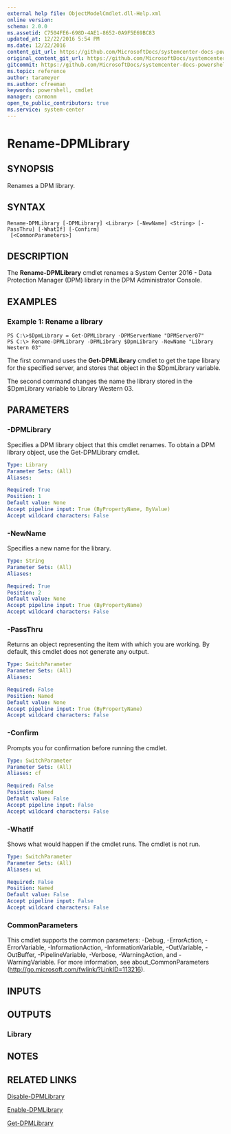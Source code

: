 ```yaml
---
external help file: ObjectModelCmdlet.dll-Help.xml
online version: 
schema: 2.0.0
ms.assetid: C7504FE6-698D-4AE1-8652-0A9F5E69BC83
updated_at: 12/22/2016 5:54 PM
ms.date: 12/22/2016
content_git_url: https://github.com/MicrosoftDocs/systemcenter-docs-powershell/blob/live/systemcenter-cmdlets/SystemCenter2016/DataProtectionManager/vlatest/Rename-DPMLibrary.md
original_content_git_url: https://github.com/MicrosoftDocs/systemcenter-docs-powershell/blob/live/systemcenter-cmdlets/SystemCenter2016/DataProtectionManager/vlatest/Rename-DPMLibrary.md
gitcommit: https://github.com/MicrosoftDocs/systemcenter-docs-powershell/blob/17c3a51bd892aad46c731d9f381f0704b4815004/systemcenter-cmdlets/SystemCenter2016/DataProtectionManager/vlatest/Rename-DPMLibrary.md
ms.topic: reference
author: tarameyer
ms.author: cfreeman
keywords: powershell, cmdlet
manager: carmonm
open_to_public_contributors: true
ms.service: system-center
---
```


# Rename-DPMLibrary

## SYNOPSIS
Renames a DPM library.

## SYNTAX

```
Rename-DPMLibrary [-DPMLibrary] <Library> [-NewName] <String> [-PassThru] [-WhatIf] [-Confirm]
 [<CommonParameters>]
```

## DESCRIPTION
The **Rename-DPMLibrary** cmdlet renames a System Center 2016 - Data Protection Manager (DPM) library in the DPM Administrator Console.

## EXAMPLES

### Example 1: Rename a library
```
PS C:\>$DpmLibrary = Get-DPMLibrary -DPMServerName "DPMServer07"
PS C:\> Rename-DPMLibrary -DPMLibrary $DpmLibrary -NewName "Library Western 03"
```

The first command uses the **Get-DPMLibrary** cmdlet to get the tape library for the specified server, and stores that object in the $DpmLibrary variable.

The second command changes the name the library stored in the $DpmLibrary variable to Library Western 03.

## PARAMETERS

### -DPMLibrary
Specifies a DPM library object that this cmdlet renames.
To obtain a DPM library object, use the Get-DPMLibrary cmdlet.

```yaml
Type: Library
Parameter Sets: (All)
Aliases: 

Required: True
Position: 1
Default value: None
Accept pipeline input: True (ByPropertyName, ByValue)
Accept wildcard characters: False
```

### -NewName
Specifies a new name for the library.

```yaml
Type: String
Parameter Sets: (All)
Aliases: 

Required: True
Position: 2
Default value: None
Accept pipeline input: True (ByPropertyName)
Accept wildcard characters: False
```

### -PassThru
Returns an object representing the item with which you are working.
By default, this cmdlet does not generate any output.

```yaml
Type: SwitchParameter
Parameter Sets: (All)
Aliases: 

Required: False
Position: Named
Default value: None
Accept pipeline input: True (ByPropertyName)
Accept wildcard characters: False
```

### -Confirm
Prompts you for confirmation before running the cmdlet.

```yaml
Type: SwitchParameter
Parameter Sets: (All)
Aliases: cf

Required: False
Position: Named
Default value: False
Accept pipeline input: False
Accept wildcard characters: False
```

### -WhatIf
Shows what would happen if the cmdlet runs.
The cmdlet is not run.

```yaml
Type: SwitchParameter
Parameter Sets: (All)
Aliases: wi

Required: False
Position: Named
Default value: False
Accept pipeline input: False
Accept wildcard characters: False
```

### CommonParameters
This cmdlet supports the common parameters: -Debug, -ErrorAction, -ErrorVariable, -InformationAction, -InformationVariable, -OutVariable, -OutBuffer, -PipelineVariable, -Verbose, -WarningAction, and -WarningVariable. For more information, see about_CommonParameters (http://go.microsoft.com/fwlink/?LinkID=113216).

## INPUTS

## OUTPUTS

### Library

## NOTES

## RELATED LINKS

[Disable-DPMLibrary](xref:SystemCenter2016/DataProtectionManager/vlatest/Disable-DPMLibrary.md)

[Enable-DPMLibrary](xref:SystemCenter2016/DataProtectionManager/vlatest/Enable-DPMLibrary.md)

[Get-DPMLibrary](xref:SystemCenter2016/DataProtectionManager/vlatest/Get-DPMLibrary.md)

